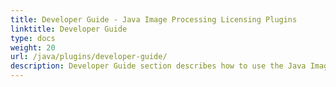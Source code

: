 ```yaml
---
title: Developer Guide - Java Image Processing Licensing Plugins
linktitle: Developer Guide
type: docs
weight: 20
url: /java/plugins/developer-guide/
description: Developer Guide section describes how to use the Java Image Processing Library API to manipulate, draw and work with images 
---
```

